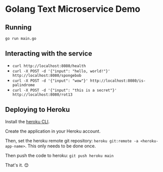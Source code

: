 # Golang Text Microservice Demo

## Running

`go run main.go`

## Interacting with the service

- `curl http://localhost:8080/health`
- `curl -X POST -d '{"input": "hello, world!"}' http://localhost:8080/spongebob`
- `curl -X POST -d '{"input": "wow"}' http://localhost:8080/is-palindrome`
- `curl -X POST -d '{"input": "this is a secret"}' http://localhost:8080/rot13`
    
## Deploying to Heroku

Install the [heroku CLI](https://devcenter.heroku.com/articles/heroku-cli).

Create the application in your Heroku account.

Then, set the heroku remote git repository: `heroku git:remote -a <heroku-app-name>`. This only needs to be done once.

Then push the code to heroku: `git push heroku main`

That's it. 😊 